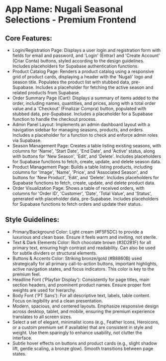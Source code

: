 # **App Name**: Nugali Seasonal Selections - Premium Frontend

## Core Features:

- Login/Registration Page: Displays a user login and registration form with fields for email and password, and 'Login' (Entrar) and 'Create Account' (Criar Conta) buttons, styled according to the design guidelines. Includes placeholders for Supabase authentication functions.
- Product Catalog Page: Renders a product catalog using a responsive grid of product cards, displaying a header with the 'Nugali' logo and season title. Populates the product list with stubbed data, pre-Supabase. Includes a placeholder for fetching the active season and related products from Supabase.
- Order Summary Page (Cart): Displays a summary of items added to the order, including names, quantities, and prices, along with a total order value and a 'Checkout' (Finalizar Compra) button, populated with stubbed data, pre-Supabase. Includes a placeholder for a Supabase function to handle the checkout process.
- Admin Panel Layout: Implements an admin dashboard layout with a navigation sidebar for managing seasons, products, and orders. Includes a placeholder for a function to check and enforce admin roles via Supabase.
- Season Management Page: Creates a table listing existing seasons, with columns for 'Name', 'Start Date', 'End Date', and 'Active' status, along with buttons for 'New Season', 'Edit', and 'Delete'. Includes placeholders for Supabase functions to fetch, create, update, and delete season data.
- Product Management Page: Builds a table listing products, including columns for 'Image', 'Name', 'Price', and 'Associated Season', and buttons for 'New Product', 'Edit', and 'Delete'. Includes placeholders for Supabase functions to fetch, create, update, and delete product data.
- Order Visualization Page: Shows a table of received orders, with columns for 'Order ID', 'Customer', 'Date', 'Total Value', and 'Status', generated with placeholder data, pre-Supabase. Includes placeholders for Supabase functions to fetch orders and update their status.

## Style Guidelines:

- Primary/Background Color: Light cream (#F5F5DC) to provide a luxurious and clean base. Ensure it feels warm and inviting, not sterile.
- Text & Dark Elements Color: Rich chocolate brown (#3D2B1F) for all primary text, ensuring high contrast and readability. Can also be used for subtle dividers or structural elements.
- Buttons & Accents Color: Striking bronze/gold (#B8860B) used strategically for all primary call-to-action buttons, important highlights, active navigation states, and focus indicators. This color is key to the premium feel.
- Headline Font ('Playfair Display'): Consistently for page titles, main section headers, and prominent product names. Ensure proper font weights are used for hierarchy.
- Body Font ('PT Sans'): For all descriptive text, labels, table content. Focus on legibility and a clean presentation.
- Modern, spacious, and centered layouts. Emphasize responsive design across desktop, tablet, and mobile, ensuring the premium experience translates to all screen sizes.
- Select a set of elegant, minimalist icons (e.g., Feather Icons, Heroicons, or a custom premium set if available) that are consistent in style and weight. Use them sparingly to enhance usability, not clutter the interface.
- Subtle hover effects on buttons and product cards (e.g., slight shadow lift, gentle scaling, a bronze glow). Smooth transitions between page states.